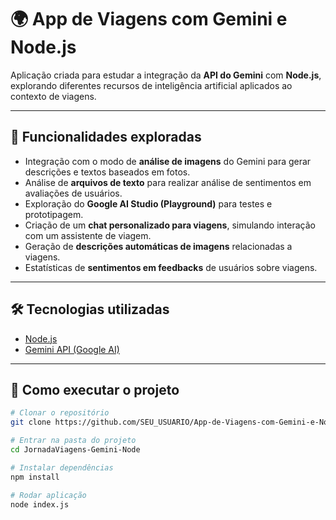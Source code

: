 # 🌍 App de Viagens com Gemini e Node.js  

Aplicação criada para estudar a integração da **API do Gemini** com **Node.js**, explorando diferentes recursos de inteligência artificial aplicados ao contexto de viagens.  

---

## 🚀 Funcionalidades exploradas  

- Integração com o modo de **análise de imagens** do Gemini para gerar descrições e textos baseados em fotos.  
- Análise de **arquivos de texto** para realizar análise de sentimentos em avaliações de usuários.  
- Exploração do **Google AI Studio (Playground)** para testes e prototipagem.  
- Criação de um **chat personalizado para viagens**, simulando interação com um assistente de viagem.  
- Geração de **descrições automáticas de imagens** relacionadas a viagens.  
- Estatísticas de **sentimentos em feedbacks** de usuários sobre viagens.  

---

## 🛠️ Tecnologias utilizadas  

- [Node.js](https://nodejs.org/)  
- [Gemini API (Google AI)](https://ai.google.dev/)  

---

## 📂 Como executar o projeto  

```bash
# Clonar o repositório
git clone https://github.com/SEU_USUARIO/App-de-Viagens-com-Gemini-e-Node.js.git

# Entrar na pasta do projeto
cd JornadaViagens-Gemini-Node

# Instalar dependências
npm install

# Rodar aplicação
node index.js
